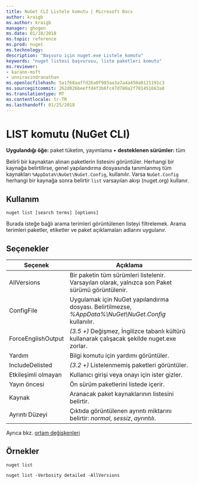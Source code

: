 ```yaml
---
title: NuGet CLI Listele komutu | Microsoft Docs
author: kraigb
ms.author: kraigb
manager: ghogen
ms.date: 01/18/2018
ms.topic: reference
ms.prod: nuget
ms.technology: 
description: "Başvuru için nuget.exe Listele komutu"
keywords: "nuget listesi başvurusu, liste paketleri komutu"
ms.reviewer:
- karann-msft
- unniravindranathan
ms.openlocfilehash: 5a1f68aaffd26a0f903aa3a7a4a450a0121191c3
ms.sourcegitcommit: 262d026beeffd4f3b6fc47d780a2f701451663a8
ms.translationtype: MT
ms.contentlocale: tr-TR
ms.lasthandoff: 01/25/2018
---
```

# <a name="list-command-nuget-cli"></a>LIST komutu (NuGet CLI)

**Uygulandığı öğe:** paket tüketim, yayımlama &bullet; **desteklenen sürümler:** tüm

Belirli bir kaynaktan alınan paketlerin listesini görüntüler. Herhangi bir kaynağa belirtilirse, genel yapılandırma dosyasında tanımlanmış tüm kaynakları `%AppData%\NuGet\NuGet.Config`, kullanılır. Varsa `NuGet.Config` herhangi bir kaynağa sonra belirtir `list` varsayılan akışı (nuget.org) kullanır.

## <a name="usage"></a>Kullanım

```cli
nuget list [search terms] [options]
```

Burada isteğe bağlı arama terimleri görüntülenen listeyi filtrelemek. Arama terimleri paketler, etiketler ve paket açıklamaları adlarını uygulanır.

## <a name="options"></a>Seçenekler

| Seçenek | Açıklama |
| --- | --- |
| AllVersions | Bir paketin tüm sürümleri listelenir. Varsayılan olarak, yalnızca son Paket sürümü görüntülenir. |
| ConfigFile | Uygulamak için NuGet yapılandırma dosyası. Belirtilmezse, *%AppData%\NuGet\NuGet.Config* kullanılır. |
| ForceEnglishOutput | *(3.5 +)*  Değişmez, İngilizce tabanlı kültürü kullanarak çalışacak şekilde nuget.exe zorlar. |
| Yardım | Bilgi komutu için yardımı görüntüler. |
| IncludeDelisted | *(3.2 +)*  Listelenmemiş paketleri görüntüler. |
| Etkileşimli olmayan | Kullanıcı girişi veya onayı için ister gizler. |
| Yayın öncesi | Ön sürüm paketlerini listede içerir. |
| Kaynak | Aranacak paket kaynaklarının listesini belirtir. |
| Ayrıntı Düzeyi | Çıktıda görüntülenen ayrıntı miktarını belirtir: *normal*, *sessiz*, *ayrıntılı*. |

Ayrıca bkz. [ortam değişkenleri](cli-ref-environment-variables.md)

## <a name="examples"></a>Örnekler

```cli
nuget list

nuget list -Verbosity detailed -AllVersions
```
